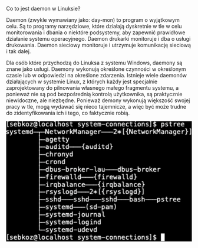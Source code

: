 Co to jest daemon w Linuksie?  

Daemon (zwykle wymawiany jako: day-mon) to program o wyjątkowym celu. Są to programy narzędziowe, które działają dyskretnie w tle w celu monitorowania i dbania o niektóre podsystemy, aby zapewnić prawidłowe działanie systemu operacyjnego. Daemon drukarki monitoruje i dba o usługi drukowania. Daemon sieciowy monitoruje i utrzymuje komunikację sieciową i tak dalej.

Dla osób które przychodzą do Linuksa z systemu Windows, daemony są znane jako usługi. Daemony wykonują określone czynności w określonym czasie lub w odpowiedzi na określone zdarzenia. Istnieje wiele daemonów działających w systemie Linux, z których każdy jest specjalnie zaprojektowany do pilnowania własnego małego fragmentu systemu, a ponieważ nie są pod bezpośrednią kontrolą użytkownika, są praktycznie niewidoczne, ale niezbędne. Ponieważ demony wykonują większość swojej pracy w tle, mogą wydawać się nieco tajemnicze, a więc być może trudne do zidentyfikowania ich i tego, co faktycznie robią.

![Daemony](/grafiki/2_4_1_daemony.png)